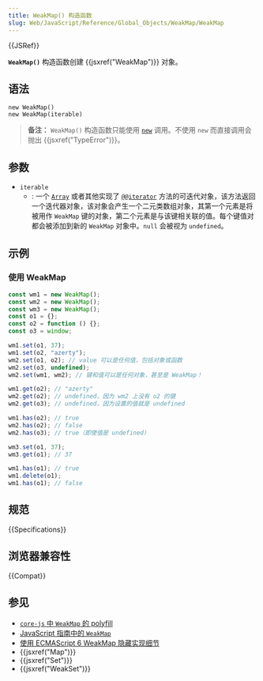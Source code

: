 ```yaml
---
title: WeakMap() 构造函数
slug: Web/JavaScript/Reference/Global_Objects/WeakMap/WeakMap
---
```


{{JSRef}}

**`WeakMap()`** 构造函数创建 {{jsxref("WeakMap")}} 对象。

## 语法

```js-nolint
new WeakMap()
new WeakMap(iterable)
```

> **备注：** `WeakMap()` 构造函数只能使用 [`new`](/zh-CN/docs/Web/JavaScript/Reference/Operators/new) 调用。不使用 `new` 而直接调用会抛出 {{jsxref("TypeError")}}。

## 参数

- `iterable`
  - : 一个 [`Array`](/zh-CN/docs/Web/JavaScript/Reference/Global_Objects/Array) 或者其他实现了 [`@@iterator`](/zh-CN/docs/Web/JavaScript/Reference/Global_Objects/Array/@@iterator) 方法的可迭代对象，该方法返回一个迭代器对象，该对象会产生一个二元类数组对象，其第一个元素是将被用作 `WeakMap` 键的对象，第二个元素是与该键相关联的值。每个键值对都会被添加到新的 `WeakMap` 对象中。`null` 会被视为 `undefined`。

## 示例

### 使用 WeakMap

```js
const wm1 = new WeakMap();
const wm2 = new WeakMap();
const wm3 = new WeakMap();
const o1 = {};
const o2 = function () {};
const o3 = window;

wm1.set(o1, 37);
wm1.set(o2, "azerty");
wm2.set(o1, o2); // value 可以是任何值，包括对象或函数
wm2.set(o3, undefined);
wm2.set(wm1, wm2); // 键和值可以是任何对象，甚至是 WeakMap！

wm1.get(o2); // "azerty"
wm2.get(o2); // undefined，因为 wm2 上没有 o2 的键
wm2.get(o3); // undefined，因为设置的值就是 undefined

wm1.has(o2); // true
wm2.has(o2); // false
wm2.has(o3); // true（即使值是 undefined）

wm3.set(o1, 37);
wm3.get(o1); // 37

wm1.has(o1); // true
wm1.delete(o1);
wm1.has(o1); // false
```

## 规范

{{Specifications}}

## 浏览器兼容性

{{Compat}}

## 参见

- [`core-js` 中 `WeakMap` 的 polyfill](https://github.com/zloirock/core-js#weakmap)
- [JavaScript 指南中的 `WeakMap`](/zh-CN/docs/Web/JavaScript/Guide/Keyed_collections#weakmap_对象)
- [使用 ECMAScript 6 WeakMap 隐藏实现细节](https://fitzgeraldnick.com/2014/01/13/hiding-implementation-details-with-e6-weakmaps.html)
- {{jsxref("Map")}}
- {{jsxref("Set")}}
- {{jsxref("WeakSet")}}
